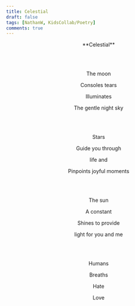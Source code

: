 ```yaml
---
title: Celestial
draft: false
tags: [NathanW, KidsCollab/Poetry]
comments: true
---
```


<center>**Celestial**

<br></br>

The moon

Consoles tears

Illuminates

The gentle night sky

<br></br>

Stars

Guide you through

life and

Pinpoints joyful moments

<br></br>

The sun

A constant

Shines to provide

light for you and me

<br></br>

Humans

Breaths

Hate

Love</center>
